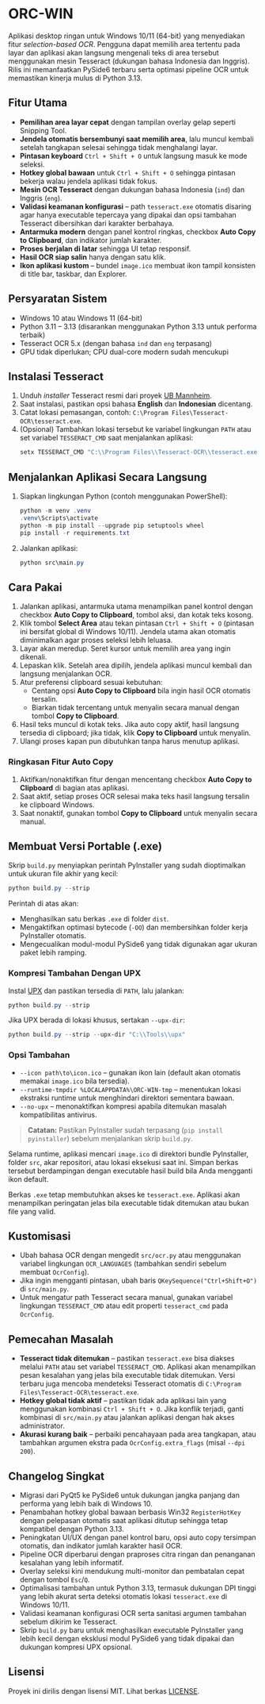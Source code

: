 # ORC-WIN

Aplikasi desktop ringan untuk Windows 10/11 (64-bit) yang menyediakan fitur _selection-based OCR_. Pengguna dapat memilih area tertentu pada layar dan aplikasi akan langsung mengenali teks di area tersebut menggunakan mesin Tesseract (dukungan bahasa Indonesia dan Inggris). Rilis ini memanfaatkan PySide6 terbaru serta optimasi pipeline OCR untuk memastikan kinerja mulus di Python 3.13.

## Fitur Utama

- **Pemilihan area layar cepat** dengan tampilan overlay gelap seperti Snipping Tool.
- **Jendela otomatis bersembunyi saat memilih area**, lalu muncul kembali setelah tangkapan selesai sehingga tidak menghalangi layar.
- **Pintasan keyboard** `Ctrl + Shift + O` untuk langsung masuk ke mode seleksi.
- **Hotkey global bawaan** untuk `Ctrl + Shift + O` sehingga pintasan bekerja walau jendela aplikasi tidak fokus.
- **Mesin OCR Tesseract** dengan dukungan bahasa Indonesia (`ind`) dan Inggris (`eng`).
- **Validasi keamanan konfigurasi** – path `tesseract.exe` otomatis disaring agar hanya executable tepercaya yang dipakai dan opsi tambahan Tesseract dibersihkan dari karakter berbahaya.
- **Antarmuka modern** dengan panel kontrol ringkas, checkbox **Auto Copy to Clipboard**, dan indikator jumlah karakter.
- **Proses berjalan di latar** sehingga UI tetap responsif.
- **Hasil OCR siap salin** hanya dengan satu klik.
- **Ikon aplikasi kustom** – bundel `image.ico` membuat ikon tampil konsisten di title bar, taskbar, dan Explorer.

## Persyaratan Sistem

- Windows 10 atau Windows 11 (64-bit)
- Python 3.11 – 3.13 (disarankan menggunakan Python 3.13 untuk performa terbaik)
- Tesseract OCR 5.x (dengan bahasa `ind` dan `eng` terpasang)
- GPU tidak diperlukan; CPU dual-core modern sudah mencukupi

## Instalasi Tesseract

1. Unduh _installer_ Tesseract resmi dari proyek [UB Mannheim](https://github.com/UB-Mannheim/tesseract/wiki).
2. Saat instalasi, pastikan opsi bahasa **English** dan **Indonesian** dicentang.
3. Catat lokasi pemasangan, contoh: `C:\Program Files\Tesseract-OCR\tesseract.exe`.
4. (Opsional) Tambahkan lokasi tersebut ke variabel lingkungan `PATH` atau set variabel `TESSERACT_CMD` saat menjalankan aplikasi:
   ```powershell
   setx TESSERACT_CMD "C:\\Program Files\\Tesseract-OCR\\tesseract.exe"
   ```

## Menjalankan Aplikasi Secara Langsung

1. Siapkan lingkungan Python (contoh menggunakan PowerShell):
   ```powershell
   python -m venv .venv
   .venv\Scripts\activate
   python -m pip install --upgrade pip setuptools wheel
   pip install -r requirements.txt
   ```

2. Jalankan aplikasi:
   ```powershell
   python src\main.py
   ```

## Cara Pakai

1. Jalankan aplikasi, antarmuka utama menampilkan panel kontrol dengan checkbox **Auto Copy to Clipboard**, tombol aksi, dan kotak teks kosong.
2. Klik tombol **Select Area** atau tekan pintasan `Ctrl + Shift + O` (pintasan ini bersifat global di Windows 10/11). Jendela utama akan otomatis diminimalkan agar proses seleksi lebih leluasa.
3. Layar akan meredup. Seret kursor untuk memilih area yang ingin dikenali.
4. Lepaskan klik. Setelah area dipilih, jendela aplikasi muncul kembali dan langsung menjalankan OCR.
5. Atur preferensi clipboard sesuai kebutuhan:
   - Centang opsi **Auto Copy to Clipboard** bila ingin hasil OCR otomatis tersalin.
   - Biarkan tidak tercentang untuk menyalin secara manual dengan tombol **Copy to Clipboard**.
6. Hasil teks muncul di kotak teks. Jika auto copy aktif, hasil langsung tersedia di clipboard; jika tidak, klik **Copy to Clipboard** untuk menyalin.
7. Ulangi proses kapan pun dibutuhkan tanpa harus menutup aplikasi.

### Ringkasan Fitur Auto Copy

1. Aktifkan/nonaktifkan fitur dengan mencentang checkbox **Auto Copy to Clipboard** di bagian atas aplikasi.
2. Saat aktif, setiap proses OCR selesai maka teks hasil langsung tersalin ke clipboard Windows.
3. Saat nonaktif, gunakan tombol **Copy to Clipboard** untuk menyalin secara manual.

## Membuat Versi Portable (.exe)

Skrip `build.py` menyiapkan perintah PyInstaller yang sudah dioptimalkan untuk ukuran file akhir yang kecil:

```powershell
python build.py --strip
```

Perintah di atas akan:

- Menghasilkan satu berkas `.exe` di folder `dist`.
- Mengaktifkan optimasi bytecode (`-OO`) dan membersihkan folder kerja PyInstaller otomatis.
- Mengecualikan modul-modul PySide6 yang tidak digunakan agar ukuran paket lebih ramping.

### Kompresi Tambahan Dengan UPX

Instal [UPX](https://upx.github.io/) dan pastikan tersedia di `PATH`, lalu jalankan:

```powershell
python build.py --strip
```

Jika UPX berada di lokasi khusus, sertakan `--upx-dir`:

```powershell
python build.py --strip --upx-dir "C:\\Tools\\upx"
```

### Opsi Tambahan

- `--icon path\to\icon.ico` – gunakan ikon lain (default akan otomatis memakai `image.ico` bila tersedia).
- `--runtime-tmpdir %LOCALAPPDATA%\ORC-WIN-tmp` – menentukan lokasi ekstraksi runtime untuk menghindari direktori sementara bawaan.
- `--no-upx` – menonaktifkan kompresi apabila ditemukan masalah kompatibilitas antivirus.

> **Catatan:** Pastikan PyInstaller sudah terpasang (`pip install pyinstaller`) sebelum menjalankan skrip `build.py`.

Selama runtime, aplikasi mencari `image.ico` di direktori bundle PyInstaller, folder `src`, akar repositori, atau lokasi eksekusi saat ini. Simpan berkas tersebut berdampingan dengan executable hasil build bila Anda mengganti ikon default.

Berkas `.exe` tetap membutuhkan akses ke `tesseract.exe`. Aplikasi akan menampilkan peringatan jelas bila executable tidak ditemukan atau bukan file yang valid.

## Kustomisasi

- Ubah bahasa OCR dengan mengedit `src/ocr.py` atau menggunakan variabel lingkungan `OCR_LANGUAGES` (tambahkan sendiri sebelum membuat `OcrConfig`).
- Jika ingin mengganti pintasan, ubah baris `QKeySequence("Ctrl+Shift+O")` di `src/main.py`.
- Untuk mengatur path Tesseract secara manual, gunakan variabel lingkungan `TESSERACT_CMD` atau edit properti `tesseract_cmd` pada `OcrConfig`.

## Pemecahan Masalah

- **Tesseract tidak ditemukan** – pastikan `tesseract.exe` bisa diakses melalui `PATH` atau set variabel `TESSERACT_CMD`. Aplikasi akan menampilkan pesan kesalahan yang jelas bila executable tidak ditemukan. Versi terbaru juga mencoba mendeteksi Tesseract otomatis di `C:\Program Files\Tesseract-OCR\tesseract.exe`.
- **Hotkey global tidak aktif** – pastikan tidak ada aplikasi lain yang menggunakan kombinasi `Ctrl + Shift + O`. Jika konflik terjadi, ganti kombinasi di `src/main.py` atau jalankan aplikasi dengan hak akses administrator.
- **Akurasi kurang baik** – perbaiki pencahayaan pada area tangkapan, atau tambahkan argumen ekstra pada `OcrConfig.extra_flags` (misal `--dpi 200`).

## Changelog Singkat

- Migrasi dari PyQt5 ke PySide6 untuk dukungan jangka panjang dan performa yang lebih baik di Windows 10.
- Penambahan hotkey global bawaan berbasis Win32 `RegisterHotKey` dengan pelepasan otomatis saat aplikasi ditutup sehingga tetap kompatibel dengan Python 3.13.
- Peningkatan UI/UX dengan panel kontrol baru, opsi auto copy tersimpan otomatis, dan indikator jumlah karakter hasil OCR.
- Pipeline OCR diperbarui dengan praproses citra ringan dan penanganan kesalahan yang lebih informatif.
- Overlay seleksi kini mendukung multi-monitor dan pembatalan cepat dengan tombol `Esc`/`Q`.
- Optimalisasi tambahan untuk Python 3.13, termasuk dukungan DPI tinggi yang lebih akurat serta deteksi otomatis lokasi `tesseract.exe` di Windows 10/11.
- Validasi keamanan konfigurasi OCR serta sanitasi argumen tambahan sebelum dikirim ke Tesseract.
- Skrip `build.py` baru untuk menghasilkan executable PyInstaller yang lebih kecil dengan eksklusi modul PySide6 yang tidak dipakai dan dukungan kompresi UPX opsional.

## Lisensi

Proyek ini dirilis dengan lisensi MIT. Lihat berkas [LICENSE](LICENSE).
